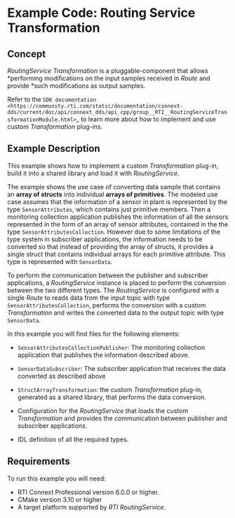 # Example Code: Routing Service Transformation

## Concept

*RoutingService* *Transformation* is a pluggable-component that allows
*performing modifications on the input samples received in *Route* and provide
*such modifications as output samples.

Refer to the `SDK documentation
<https://community.rti.com/static/documentation/connext-dds/current/doc/api/connext_dds/api_cpp/group__RTI__RoutingServiceTransformationModule.html>`_
to learn more about how to implement and use custom *Transformation* plug-ins.

## Example Description

This example shows how to implement a custom *Transformation* plug-in, build it
into a shared library and load it with *RoutingService*.

The example shows the use case of converting data sample that contains an
**array of structs** into individual **arrays of primitives**. The modeled use
case assumes that the information of a sensor in plant is represented by the
type `SensorAttributes`, which contains just primitive members. Then a
monitoring collection application publishes the information of all the sensors
represented in the form of an array of sensor attributes, contained in the the
type `SensorAttributesCollection`. However due to some limitations of the type
system in subscriber applications, the information needs to be converted so that
instead of providing the array of structs, it provides a single struct that
contains individual arrays for each primitive attribute. This type is
represented with `SensorData`.

To perform the communication between the publisher and subscriber applications,
a *RoutingService* instance is placed to perform the conversion between the two
different types. The *RoutingService* is configured with a single *Route* to
reads data from the input topic with type `SensorAttributesCollection`, performs
the conversion with a custom *Transformation* and writes the converted data to
the output topic with type `SensorData`.

In this example you will find files for the following elements:

-   `SensorAttributesCollectionPublisher`: The monitoring collection application
    that publishes the information described above.

-   `SensorDataSubscriber`: The subscriber application that receives the data
    converted as described above

-   `StructArrayTransformation`: the custom *Transformation* plug-in, generated
    as a shared library, that performs the data conversion.

-   Configuration for the *RoutingService* that loads the custom
    *Transformation* and provides the communication between publisher and
    subscriber applications.

-   IDL definition of all the required types.

## Requirements

To run this example you will need:

- RTI Connext Professional version 6.0.0 or higher.
- CMake version 3.10 or higher
- A target platform supported by *RTI* *RoutingService*.
